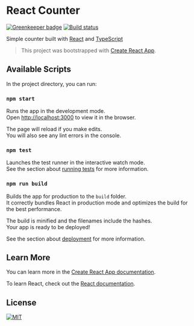React Counter
=============
[![Greenkeeper badge][greenkeeper-image]][greenkeeper-url] [![Build status][build-status-image]][build-status-url]

Simple counter built with [React][react] and [TypeScript][typescript]

>This project was bootstrapped with [Create React App][create-react-app].

## Available Scripts
In the project directory, you can run:

### `npm start`
Runs the app in the development mode.<br>
Open [http://localhost:3000](http://localhost:3000) to view it in the browser.

The page will reload if you make edits.<br>
You will also see any lint errors in the console.

### `npm test`
Launches the test runner in the interactive watch mode.<br>
See the section about [running tests][running-tests] for more information.

### `npm run build`
Builds the app for production to the `build` folder.<br>
It correctly bundles React in production mode and optimizes the build for the best performance.

The build is minified and the filenames include the hashes.<br>
Your app is ready to be deployed!

See the section about [deployment][deployment] for more information.

## Learn More
You can learn more in the [Create React App documentation][getting-started].

To learn React, check out the [React documentation][react].

## License
[![MIT](https://img.shields.io/badge/license-MIT-green.svg)](LICENSE.md)

[build-status-image]: https://travis-ci.org/Phoenix2k/react-counter-ts.svg?branch=master
[build-status-url]: https://travis-ci.org/Phoenix2k/react-counter-ts
[create-react-app]: https://github.com/facebook/create-react-app
[deployment]: https://facebook.github.io/create-react-app/docs/deployment
[getting-started]: https://facebook.github.io/create-react-app/docs/getting-started
[greenkeeper-image]: https://badges.greenkeeper.io/Phoenix2k/react-counter-ts.svg
[greenkeeper-url]: https://greenkeeper.io/
[react]: https://reactjs.org/ "React &ndash; A JavaScript library for building user interfaces"
[running-tests]: https://facebook.github.io/create-react-app/docs/running-tests
[typescript]: https://www.typescriptlang.org

